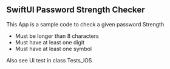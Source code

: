 ## SwiftUI Password Strength Checker

This App is a sample code to check a given password Strength
- Must be longer than 8 characters
- Must have at least one digit
- Must have at least one symbol

Also see Ui test in class Tests_iOS